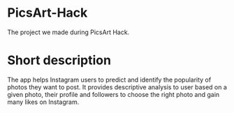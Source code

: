 # PicsArt-Hack
The project we made during PicsArt Hack.

# Short description
The app helps Instagram users to predict and identify the popularity of photos they want to post.
It provides descriptive analysis to user based on a given photo, their profile and followers to choose the right photo and gain many likes on Instagram.
